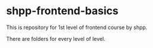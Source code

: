 # shpp-frontend-basics
This is repository for 1st level of frontend course by shpp.

There are folders for every level of level. 